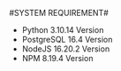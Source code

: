 #SYSTEM REQUIREMENT#
- Python 3.10.14 Version
- PostgreSQL 16.4 Version
- NodeJS 16.20.2 Version
- NPM 8.19.4 Version
